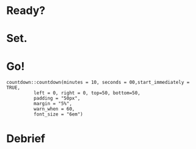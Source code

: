 
# Ready?

# Set.

# Go!



```{r}
countdown::countdown(minutes = 10, seconds = 00,start_immediately = TRUE,
          left = 0, right = 0, top=50, bottom=50,
          padding = "50px",
          margin = "5%",
          warn_when = 60,
          font_size = "6em")
```

# Debrief
